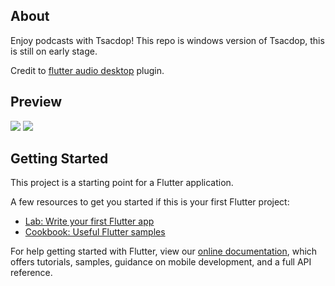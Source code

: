 ##  About

Enjoy podcasts with Tsacdop!
This repo is windows version of Tsacdop, this is still on early stage.

Credit to [flutter audio desktop](https://github.com/alexmercerind/flutter_audio_desktop) plugin.

## Preview

![][Homepage ScreenShot] 
![][Dark Mode]

## Getting Started

This project is a starting point for a Flutter application.

A few resources to get you started if this is your first Flutter project:

* [Lab: Write your first Flutter app](https://flutter.dev/docs/get-started/codelab)
* [Cookbook: Useful Flutter samples](https://flutter.dev/docs/cookbook)

For help getting started with Flutter, view our
[online documentation](https://flutter.dev/docs), which offers tutorials, 
samples, guidance on mobile development, and a full API reference.

[Homepage Screenshot]: https://raw.githubusercontent.com/stonega/tsacdop_desktop/master/preview/podcast.png
[Dark Mode]: https://raw.githubusercontent.com/stonega/tsacdop_desktop/master/preview/homepage.png
